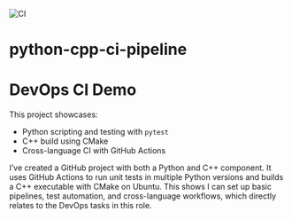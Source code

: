 ![CI](https://github.com/PriyankaSapte001/python-cpp-ci-pipeline/actions/workflows/ci.yml/badge.svg)
# python-cpp-ci-pipeline

# DevOps CI Demo

This project showcases:
- Python scripting and testing with `pytest`
- C++ build using CMake
- Cross-language CI with GitHub Actions

I’ve created a GitHub project with both a Python and C++ component. 
It uses GitHub Actions to run unit tests in multiple Python versions and builds a C++ executable with CMake on Ubuntu.
This shows I can set up basic pipelines, test automation, and cross-language workflows, which directly relates to the DevOps tasks in this role.

